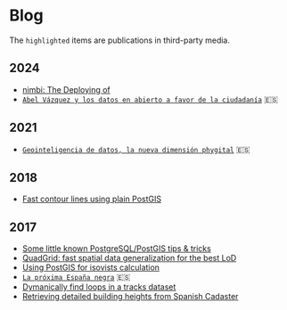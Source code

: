 # Blog

The `highlighted` items are publications in third-party media.

## 2024

* [nimbi: The Deploying of](blog/2024-09-24-deploy.md)
* [`Abel Vázquez y los datos en abierto a favor de la ciudadanía`](https://climatica.coop/entrevista-abel-vazquez-datos-en-abiertos-arboles/) 🇪🇸

## 2021

* [`Geointeligencia de datos, la nueva dimensión phygital`](https://www.digitalbizmagazine.com/geointeligencia-de-datos/) 🇪🇸

## 2018

* [Fast contour lines using plain PostGIS](blog/2018-01-04-contour.md)

## 2017

* [Some little known PostgreSQL/PostGIS tips & tricks](blog/2017-12-28-sql-tricks.md)
* [QuadGrid: fast spatial data generalization for the best LoD](blog/2017-12-12-quadgrid.md)
* [Using PostGIS for isovists calculation](blog/2017-11-07-isovists.md)
* [`La próxima España negra`](https://paisnegro.eldiario.es/) 🇪🇸
* [Dymanically find loops in a tracks dataset](blog/2017-05-29-find-loops.md)
* [Retrieving detailed building heights from Spanish Cadaster](blog/2017-02-13-cadaster.md)
